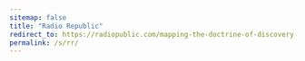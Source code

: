 ```yaml
---
sitemap: false
title: "Radio Republic"
redirect_to: https://radiopublic.com/mapping-the-doctrine-of-discovery-WomgoA
permalink: /s/rr/
---
```



